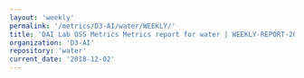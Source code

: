```yaml
---
layout: 'weekly'
permalink: '/metrics/D3-AI/water/WEEKLY/'
title: 'DAI Lab OSS Metrics Metrics report for water | WEEKLY-REPORT-2018-12-02'
organization: 'D3-AI'
repository: 'water'
current_date: '2018-12-02'
---
```

